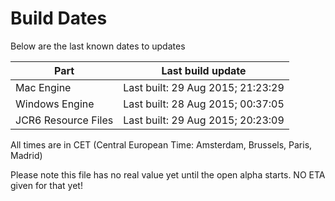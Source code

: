 # Build Dates

Below are the last known dates to updates

Part | Last build update
-----|-----
Mac Engine | Last built: 29 Aug 2015; 21:23:29
Windows Engine | Last built: 28 Aug 2015; 00:37:05
JCR6 Resource Files | Last built: 29 Aug 2015; 20:23:09
All times are in CET (Central European Time: Amsterdam, Brussels, Paris, Madrid)


Please note this file has no real value yet until the open alpha starts. NO ETA given for that yet!
